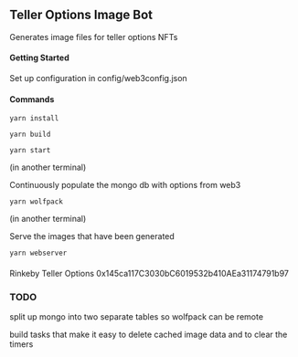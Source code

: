 ## Teller Options Image Bot

Generates image files for teller options NFTs 


#### Getting Started 

Set up configuration in config/web3config.json 




#### Commands 
`
yarn install 
`

`
yarn build 
`

`
yarn start 
`


(in another terminal)

Continuously populate the mongo db with options from web3

`
yarn wolfpack      
`



(in another terminal)

Serve the images that have been generated 

`
yarn webserver      
`


####

Rinkeby Teller Options 
0x145ca117C3030bC6019532b410AEa31174791b97 


 
### TODO 

split up mongo into two separate tables so wolfpack can be remote 

build tasks that make it easy to delete cached image data and to clear the timers 